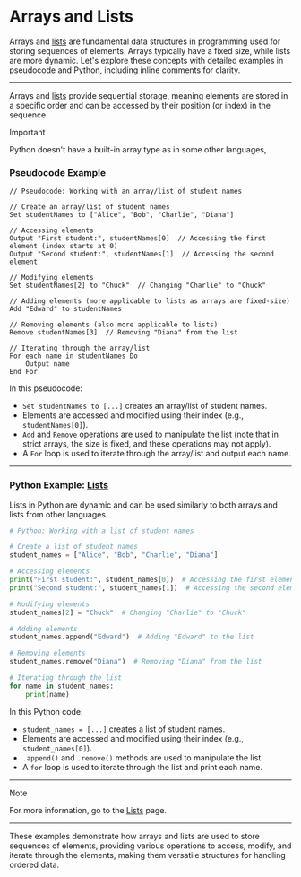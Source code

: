 # Arrays and Lists

Arrays and [lists](https://github.com/PeteComSci/intro_comprog/tree/main/topics/basics/topics/lists) are fundamental data structures in programming used for storing sequences of elements. Arrays typically have a fixed size, while lists are more dynamic. Let's explore these concepts with detailed examples in pseudocode and Python, including inline comments for clarity.

---

Arrays and [lists](https://github.com/PeteComSci/intro_comprog/tree/main/topics/basics/topics/lists) provide sequential storage, meaning elements are stored in a specific order and can be accessed by their position (or index) in the sequence.

> [!IMPORTANT]
> Python doesn't have a built-in array type as in some other languages, 

### Pseudocode Example

```plaintext
// Pseudocode: Working with an array/list of student names

// Create an array/list of student names
Set studentNames to ["Alice", "Bob", "Charlie", "Diana"]

// Accessing elements
Output "First student:", studentNames[0]  // Accessing the first element (index starts at 0)
Output "Second student:", studentNames[1]  // Accessing the second element

// Modifying elements
Set studentNames[2] to "Chuck"  // Changing "Charlie" to "Chuck"

// Adding elements (more applicable to lists as arrays are fixed-size)
Add "Edward" to studentNames

// Removing elements (also more applicable to lists)
Remove studentNames[3]  // Removing "Diana" from the list

// Iterating through the array/list
For each name in studentNames Do
    Output name
End For
```

In this pseudocode:
- `Set studentNames to [...]` creates an array/list of student names.
- Elements are accessed and modified using their index (e.g., `studentNames[0]`).
- `Add` and `Remove` operations are used to manipulate the list (note that in strict arrays, the size is fixed, and these operations may not apply).
- A `For` loop is used to iterate through the array/list and output each name.

---

### Python Example: [Lists](https://github.com/PeteComSci/intro_comprog/tree/main/topics/basics/topics/lists)

Lists in Python are dynamic and can be used similarly to both arrays and lists from other languages.

```python
# Python: Working with a list of student names

# Create a list of student names
student_names = ["Alice", "Bob", "Charlie", "Diana"]

# Accessing elements
print("First student:", student_names[0])  # Accessing the first element (index starts at 0)
print("Second student:", student_names[1])  # Accessing the second element

# Modifying elements
student_names[2] = "Chuck"  # Changing "Charlie" to "Chuck"

# Adding elements
student_names.append("Edward")  # Adding "Edward" to the list

# Removing elements
student_names.remove("Diana")  # Removing "Diana" from the list

# Iterating through the list
for name in student_names:
    print(name)
```

In this Python code:
- `student_names = [...]` creates a list of student names.
- Elements are accessed and modified using their index (e.g., `student_names[0]`).
- `.append()` and `.remove()` methods are used to manipulate the list.
- A `for` loop is used to iterate through the list and print each name.

---

> [!NOTE]
> For more information, go to the [Lists](https://github.com/PeteComSci/intro_comprog/tree/main/topics/basics/topics/lists) page.

---

These examples demonstrate how arrays and lists are used to store sequences of elements, providing various operations to access, modify, and iterate through the elements, making them versatile structures for handling ordered data.
